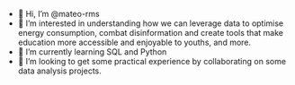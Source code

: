 - 👋 Hi, I’m @mateo-rms
- 👀 I’m interested in understanding how we can leverage data to optimise energy consumption, combat disinformation and create tools that make education more accessible and enjoyable to youths, and more.
- 🌱 I’m currently learning SQL and Python
- 💞️ I’m looking to get some practical experience by collaborating on some data analysis projects. 

<!---
mateo-rms/mateo-rms is a ✨ special ✨ repository because its `README.md` (this file) appears on your GitHub profile.
You can click the Preview link to take a look at your changes.
--->
